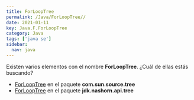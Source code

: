 ```yaml
---
title: ForLoopTree
permalink: /Java/ForLoopTree//
date: 2021-01-11
key: Java.F.ForLoopTree
category: Java
tags: ['java se']
sidebar: 
  nav: java
---
```


Existen varios elementos con el nombre **ForLoopTree**. ¿Cuál de ellas estás buscando?
<ul>
<li><a href="/Java/ForLoopTree-com-sun-source-tree/">ForLoopTree</a> en el paquete <strong>com.sun.source.tree</strong></li>
<li><a href="/Java/ForLoopTree-jdk-nashorn-api-tree/">ForLoopTree</a> en el paquete <strong>jdk.nashorn.api.tree</strong></li>
<ul>
